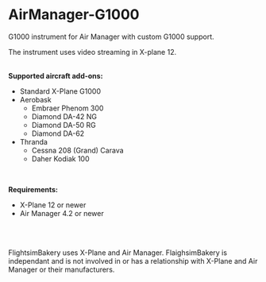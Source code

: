 # AirManager-G1000
G1000 instrument for Air Manager with custom G1000 support.

The instrument uses video streaming in X-plane 12.
<br>
<br>

__Supported aircraft add-ons:__
* Standard X-Plane G1000
* Aerobask
    * Embraer Phenom 300
    * Diamond DA-42 NG
    * Diamond DA-50 RG
    * Diamond DA-62
* Thranda
    *   Cessna 208 (Grand) Carava
    *   Daher Kodiak 100
<br>

__Requirements:__
* X-Plane 12 or newer
* Air Manager 4.2 or newer
<br>
<br>

FlightsimBakery uses X-Plane and Air Manager.
FlaighsimBakery is independant and is not involved in or has a relationship with X-Plane and Air Manager or their manufacturers. 
